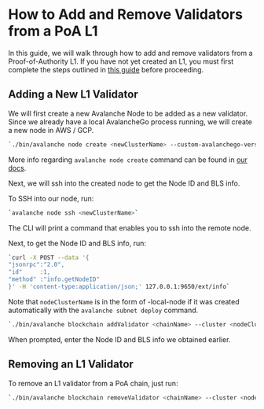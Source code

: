 # How to Add and Remove Validators from a PoA L1

In this guide, we will walk through how to add and remove validators from a Proof-of-Authority L1. If you have not yet created an L1, you must first complete the steps outlined in [this guide](/guides/deploy-sovereign-l1.md) before proceeding.

## Adding a New L1 Validator

We will first create a new Avalanche Node to be added as a new validator. Since we already have
a local AvalancheGo process running, we will create a new node in AWS / GCP.

```zsh
`./bin/avalanche node create <newClusterName> --custom-avalanchego-version=v1.12.0-initial-poc.5 --etna-devnet`
```

More info regarding `avalanche node create` command can be found in [our docs](https://docs.avax.network/tooling/create-avalanche-nodes/run-validators-aws).

Next, we will ssh into the created node to get the Node ID and BLS info.

To SSH into our node, run:

```zsh
`avalanche node ssh <newClusterName>`
```

The CLI will print a command that enables you to ssh into the remote node.

Next, to get the Node ID and BLS info, run:

```zsh
`curl -X POST --data '{
"jsonrpc":"2.0",
"id"     :1,
"method" :"info.getNodeID"
}' -H 'content-type:application/json;' 127.0.0.1:9650/ext/info`
```

Note that `nodeClusterName` is in the form of <chainName>-local-node if it was created automatically with the `avalanche subnet deploy` command.

```zsh
`./bin/avalanche blockchain addValidator <chainName> --cluster <nodeClusterName>`
```

When prompted, enter the Node ID and BLS info we obtained earlier.

## Removing an L1 Validator

To remove an L1 validator from a PoA chain, just run:

```zsh
`./bin/avalanche blockchain removeValidator <chainName> --cluster <nodeClusterName>`
```
